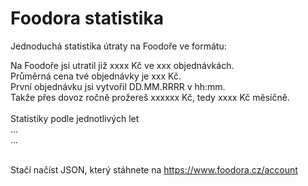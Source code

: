 # Foodora statistika
Jednoduchá statistika útraty na Foodoře ve formátu:

Na Foodoře jsi utratil již xxxx Kč ve xxx objednávkách.<br>
Průměrná cena tvé objednávky je xxx Kč.<br>
První objednávku jsi vytvořil DD.MM.RRRR v hh:mm.<br>
Takže přes dovoz ročně prožereš xxxxxx Kč, tedy xxxx Kč měsíčně.<br><br>
Statistiky podle jednotlivých let<br>
...<br>
...<br><br>

Stačí načíst JSON, který stáhnete na https://www.foodora.cz/account

